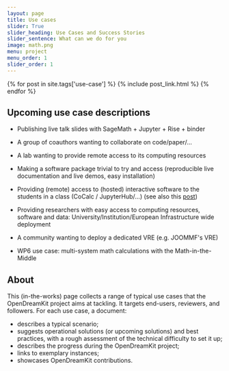 ```yaml
---
layout: page
title: Use cases
slider: True
slider_heading: Use Cases and Success Stories
slider_sentence: What can we do for you
image: math.png
menu: project
menu_order: 1
slider_order: 1
---
```


{% for post in site.tags['use-case'] %}
    {% include post_link.html %}
{% endfor %}

## Upcoming use case descriptions

- Publishing live talk slides with SageMath + Jupyter + Rise + binder

- A group of coauthors wanting to collaborate on code/paper/...

- A lab wanting to provide remote access to its computing resources

- Making a software package trivial to try and access (reproducible
  live documentation and live demos, easy installation)

- Providing (remote) access to (hosted) interactive software to the
  students in a class (CoCalc / JupyterHub/...)
  (see also this [post](http://opendreamkit.org/2018/03/15/jupyterhub-binder-convergence/))

- Providing researchers with easy access to computing resources,
  software and data: University/Institution/European Infrastructure
  wide deployment

- A community wanting to deploy a dedicated VRE (e.g. JOOMMF's VRE)

- WP6 use case: multi-system math calculations with the Math-in-the-Middle

## About

This (in-the-works) page collects a range of typical use cases that
the OpenDreamKit project aims at tackling. It targets end-users,
reviewers, and followers. For each use case, a document:

- describes a typical scenario;
- suggests operational solutions (or upcoming solutions) and best
  practices, with a rough assessment of the technical difficulty to
  set it up;
- describes the progress during the OpenDreamKit project;
- links to exemplary instances;
- showcases OpenDreamKit contributions.

